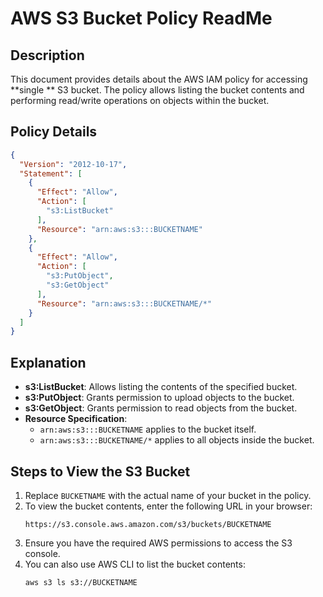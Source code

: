 # AWS S3 Bucket Policy ReadMe

## Description
This document provides details about the AWS IAM policy for accessing **single ** S3 bucket. The policy allows listing the bucket contents and performing read/write operations on objects within the bucket.

## Policy Details
```json
{
  "Version": "2012-10-17",
  "Statement": [
    {
      "Effect": "Allow",
      "Action": [
        "s3:ListBucket"
      ],
      "Resource": "arn:aws:s3:::BUCKETNAME"
    },
    {
      "Effect": "Allow",
      "Action": [
        "s3:PutObject",
        "s3:GetObject"
      ],
      "Resource": "arn:aws:s3:::BUCKETNAME/*"
    }
  ]
}
```

## Explanation
- **s3:ListBucket**: Allows listing the contents of the specified bucket.
- **s3:PutObject**: Grants permission to upload objects to the bucket.
- **s3:GetObject**: Grants permission to read objects from the bucket.
- **Resource Specification**:
  - `arn:aws:s3:::BUCKETNAME` applies to the bucket itself.
  - `arn:aws:s3:::BUCKETNAME/*` applies to all objects inside the bucket.

## Steps to View the S3 Bucket
1. Replace `BUCKETNAME` with the actual name of your bucket in the policy.
2. To view the bucket contents, enter the following URL in your browser:
   ```
   https://s3.console.aws.amazon.com/s3/buckets/BUCKETNAME
   ```
3. Ensure you have the required AWS permissions to access the S3 console.
4. You can also use AWS CLI to list the bucket contents:
   ```sh
   aws s3 ls s3://BUCKETNAME
   ```


